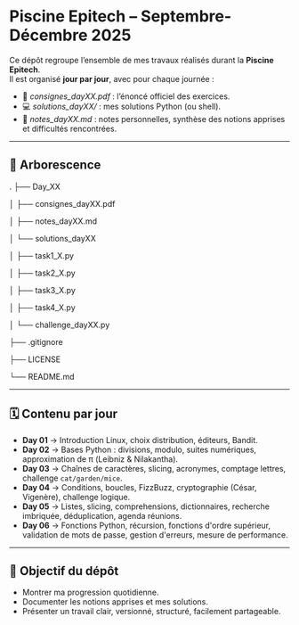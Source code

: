 ﻿# Piscine Epitech – Septembre-Décembre 2025

Ce dépôt regroupe l’ensemble de mes travaux réalisés durant la **Piscine Epitech**.  
Il est organisé **jour par jour**, avec pour chaque journée :  
- 📄 *consignes_dayXX.pdf* : l’énoncé officiel des exercices.  
- 💻 *solutions_dayXX/* : mes solutions Python (ou shell).  
- 📝 *notes_dayXX.md* : notes personnelles, synthèse des notions apprises et difficultés rencontrées.  

---

## 📂 Arborescence
.
├── Day_XX 

│ ├── consignes_dayXX.pdf

│ ├── notes_dayXX.md

│ └── solutions_dayXX

│ ├── task1_X.py

│ ├── task2_X.py

│ ├── task3_X.py

│ ├── task4_X.py

│ └── challenge_dayXX.py

├── .gitignore

├── LICENSE

└── README.md

---

## 🗓️ Contenu par jour

- **Day 01** → Introduction Linux, choix distribution, éditeurs, Bandit.  
- **Day 02** → Bases Python : divisions, modulo, suites numériques, approximation de π (Leibniz & Nilakantha).  
- **Day 03** → Chaînes de caractères, slicing, acronymes, comptage lettres, challenge `cat/garden/mice`.  
- **Day 04** → Conditions, boucles, FizzBuzz, cryptographie (César, Vigenère), challenge logique.  
- **Day 05** → Listes, slicing, comprehensions, dictionnaires, recherche imbriquée, déduplication, agenda réunions.  
- **Day 06** → Fonctions Python, récursion, fonctions d'ordre supérieur, validation de mots de passe, gestion d'erreurs, mesure de performance.  

---

## 🎯 Objectif du dépôt

- Montrer ma progression quotidienne.  
- Documenter les notions apprises et mes solutions.  
- Présenter un travail clair, versionné, structuré, facilement partageable.  
